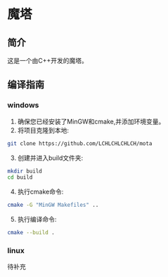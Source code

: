 # 魔塔
## 简介
这是一个由C++开发的魔塔。
## 编译指南
### windows
1. 确保您已经安装了MinGW和cmake,并添加环境变量。
2. 将项目克隆到本地:
```bash
git clone https://github.com/LCHLCHLCHLCH/mota
```
3. 创建并进入build文件夹:
```bash
mkdir build
cd build
```
4. 执行cmake命令:
```bash
cmake -G "MinGW Makefiles" ..
```
5. 执行编译命令:
```bash
cmake --build .
```

### linux
待补充